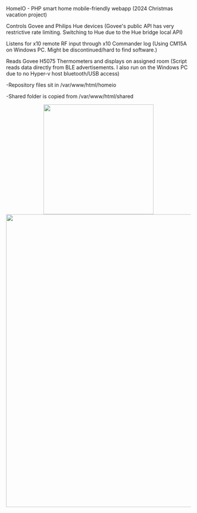 HomeIO - PHP smart home mobile-friendly webapp (2024 Christmas vacation project)

Controls Govee and Philips Hue devices (Govee's public API has very restrictive rate limiting. Switching to Hue due to the Hue bridge local API)

Listens for x10 remote RF input through x10 Commander log (Using CM15A on Windows PC. Might be discontinued/hard to find software.)

Reads Govee H5075 Thermometers and displays on assigned room (Script reads data directly from BLE advertisements. I also run on the Windows PC due to no Hyper-v host bluetooth/USB access)

-Repository files sit in /var/www/html/homeio

-Shared folder is copied from /var/www/html/shared

<div align="center">
    <img src="/../master/assets/images/HomeIO-mobile.png" width="300px"</img> 
</div>
<div align="center">
    <img src="/../master/assets/images/HomeIO-full.png" width="800px"</img> 
</div>

